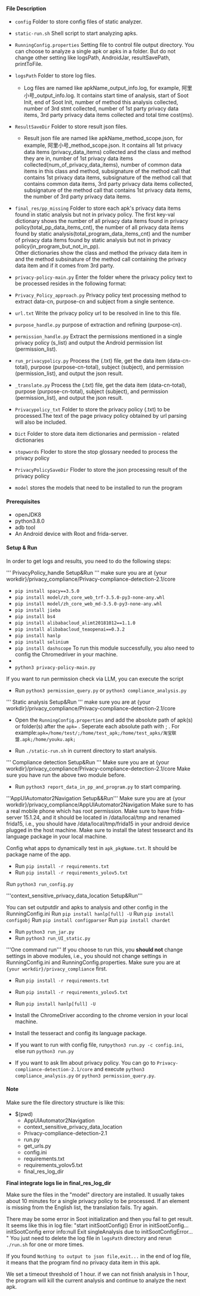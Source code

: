 #### File Description

- `config` Folder to store config files of static analyzer.
- `static-run.sh` Shell script to start analyzing apks.
- `RunningConfig.properties` Setting file to control file output directory. You can choose to analyze a single apk or apks in a folder. But do not change other setting like logsPath, AndroidJar, resultSavePath, printToFile.
- `logsPath` Folder to store log files.
  - Log files are named like apkName_output_info.log, for example, 阿里小号_output_info.log. 
    It contains start time of analysis, start of Soot Init, end of Soot Init, number of method this analysis collected, number of 3rd stmt collected, number of 1st party privacy data items, 3rd party privacy data items collected and total time cost(ms).
- `ResultSaveDir` Folder to store result json files.
  - Result json file are named like apkName_method_scope.json, for example, 阿里小号_method_scope.json. 
    It contains all 1st privacy data items (privacy_data_items) collected and the class and method they are in, number of 1st privacy data items collected(num_of_privacy_data_items), number of common data items in this class and method, subsignature of the method call that contains 1st privacy data items, subsignature of the method call that contains common data items, 3rd party privacy data items collected, subsignature of the method call that contains 1st privacy data items, the number of 3rd party privacy data items.
- `final_res/pp_missing` Folder to store each apk's privacy data items found in static analysis but not in privacy policy. 
  The first key-val dictionary shows the number of all privacy data items found in privacy policy(total_pp_data_items_cnt), the number of all privacy data items found by static analysis(total_program_data_items_cnt) and the number of privacy data items found by static analysis but not in privacy policy(in_program_but_not_in_pp). \
  Other dictionaries show the class and method the privacy data item in and the method subsinature of the method call containing the privacy data item and if it comes from 3rd party.


- `privacy-policy-main.py` Enter the folder where the privacy policy text to be processed resides in the following format:
  
- `Privacy_Policy_approach.py`  Privacy policy text processing method to extract data-cn, purpose-cn and subject from a single sentence.
- `url.txt` Write the privacy policy url to be resolved in line to this file.
- `purpose_handle.py` purpose of extraction and refining (purpose-cn).
- `permission_handle.py` Extract the permissions mentioned in a single privacy policy (s_list) and output the Android permission list (permission_list).
- `run_privacypolicy.py` Process the (.txt) file, get the data item (data-cn-total), purpose (purpose-cn-total), subject (subject), and permission (permission_list), and output the json result.
- `_translate.py` Process the (.txt) file, get the data item (data-cn-total), purpose (purpose-cn-total), subject (subject), and permission (permission_list), and output the json result.
- `Privacypolicy_txt` Folder to store the privacy policy (.txt) to be processed.The text of the page privacy policy obtained by url parsing will also be included.
- `Dict` Folder to store data item dictionaries and permission - related dictionaries 
- `stopwords` Floder to store the stop glossary needed to process the privacy policy
- `PrivacyPolicySaveDir` Floder to store the json processing result of the privacy policy
- `model` stores the models that need to be installed to run the program


#### Prerequisites

- openJDK8
- python3.8.0
- adb tool
- An Android device with Root and frida-server.


#### Setup & Run

In order to get logs and results, you need to do the following steps:

''' PrivacyPolicy_handle Setup&Run '''
make sure you are at {your workdir}/privacy_compliance/Privacy-compliance-detection-2.1/core
- `pip install spacy==3.5.0`
- `pip install model/zh_core_web_trf-3.5.0-py3-none-any.whl`
- `pip install model/zh_core_web_md-3.5.0-py3-none-any.whl`
- `pip install jieba`
- `pip install bs4`
- `pip install alibabacloud_alimt20181012==1.1.0`
- `pip install alibabacloud_teaopenai==0.3.2`
- `pip install hanlp`
- `pip install selinium`
- `pip install dashscope`
To run this module successfully, you also need to config the Chromedriver in your machine.
- 
- `python3 privacy-policy-main.py`

If you want to run permission check via LLM, you can execute the script 
- Run `python3 permission_query.py` or `python3 compliance_analysis.py`

''' Static analysis Setup&Run '''
make sure you are at {your workdir}/privacy_compliance/Privacy-compliance-detection-2.1/core
- Open the `RunningConfig.properties` and add the absolute path of apk(s) or folder(s) after the `apk=` . Seperate each absolute path with ; . For example:`apk=/home/test/;/home/test_apk;/home/test_apks/淘宝联盟.apk;/home/youku.apk;`

- Run `./static-run.sh` in current directory to start analysis.


''' Compliance detection Setup&Run '''
Make sure you are at {your workdir}/privacy_compliance/Privacy-compliance-detection-2.1/core
Make sure you have run the above two module before.
- Run `python3 report_data_in_pp_and_program.py` to start comparing.

'''AppUIAutomator2Navigation Setup&&Run'''
Make sure you are at {your workdir}/privacy_compliance/AppUIAutomator2Navigation
Make sure to has a real mobile phone which has root permission.
Make sure to have frida-server 15.1.24, and it should be located in /data/local/tmp and renamed frida15, i.e., you should have /data/local/tmp/frida15 in your android device plugged in the host machine.
Make sure to install the latest tessearct and its language package in your local machine.

Config what apps to dynamically test in `apk_pkgName.txt`. It should be package name of the app.
- Run `pip install -r requirements.txt`
- Run `pip install -r requirements_yolov5.txt`

Run `python3 run_config.py`

'''context_sensitive_privacy_data_location Setup&Run'''

You can set outputdir and apks to analysis and other config in the RunningConfig.ini
Run `pip install hanlp[full] -U`
Run `pip install configobj`
Run `pip install configparser`
Run `pip install chardet`

- Run `python3 run_jar.py`
- Run `python3 run_UI_static.py`





'''One command run'''
If you choose to run this, you **should not** change settings in above modules, i.e., you should not change settings in RunningConfig.ini and RunningConfig.properties.
Make sure you are at `{your workdir}/privacy_compliance` first.

- Run `pip install -r requirements.txt`
- Run `pip install -r requirements_yolov5.txt`
- Run `pip install hanlp[full] -U`
- Install the ChromeDriver according to the chrome version in your local machine.
- Install the tesseract and config its language package.

- If you want to run with config file, run`python3 run.py -c config.ini`, else run `python3 run.py`
- If you want to ask llm about privacy policy. You can go to `Privacy-compliance-detection-2.1/core` and execute `python3 compliance_analysis.py` or `python3 permission_query.py`.


#### Note

Make sure the file directory structure is like this:

- $(pwd)
  - AppUIAutomator2Navigation
  - context_sensitive_privacy_data_location
  - Privacy-compliance-detection-2.1
  - run.py
  - get_urls.py
  - config.ini
  - requirements.txt
  - requirements_yolov5.txt
  - final_res_log_dir
  
**Final integrate logs lie in final_res_log_dir**



Make sure the files in the "model" directory are installed.
It usually takes about 10 minutes for a single privacy policy to be processed. If an element is missing from the English list, the translation fails. Try again.

There may be some error in Soot initialization and then you fail to get result.
It seems like this in log file: 
"start initSootConfig() 
Error in initSootConfig... 
initSootConfig error info:null 
Exit singleAnalysis due to initSootConfigError... 
" 
You just need to delete the log file in `logsPath` directory and rerun `./run.sh` for one or more times.

If you found `Nothing to output to json file,exit...` in the end of log file, it means that the program find no privacy data item in this apk.

We set a timeout threshold of 1 hour. if we can not finish analysis in 1 hour, the program will kill the current analysis and continue to analyze the next apk.

